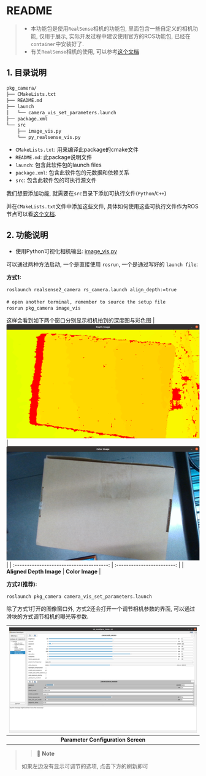 # README

> - 本功能包是使用`RealSense`相机的功能包, 里面包含一些自定义的相机功能, 仅用于展示, 实际开发过程中建议使用官方的ROS功能包, 已经在`container`中安装好了.
> - 有关`RealSense`相机的使用, 可以参考[这个文档](../docs/Hardware/1.Realsense_camera.md)

## 1. 目录说明
```bash{.line-numbers}
pkg_camera/
├── CMakeLists.txt
├── README.md
├── launch
│   └── camera_vis_set_parameters.launch
├── package.xml
└── src
    ├── image_vis.py
    └── py_realsense_vis.py
```
- `CMakeLists.txt`: 用来编译此package的cmake文件
- `README.md`: 此package说明文件
- `launch`: 包含此软件包的launch files
- `package.xml`: 包含此软件包的元数据和依赖关系
- `src`: 包含此软件包的可执行源文件

我们想要添加功能, 就需要在`src`目录下添加可执行文件(`Python`/`C++`)

并在`CMakeLists.txt`文件中添加这些文件, 具体如何使用这些可执行文件作为ROS节点可以看[这个文档](../docs/ROS_basics/add_executable_files.md).

## 2. 功能说明
- 使用Python可视化相机输出: [image_vis.py](src/image_vis.py)

可以通过两种方法启动, 一个是直接使用 `rosrun`, 一个是通过写好的 `launch file`:

**方式1:**
```bash{.line-numbers}
roslaunch realsense2_camera rs_camera.launch align_depth:=true

# open another terminal, remember to source the setup file
rosrun pkg_camera image_vis
```

这样会看到如下两个窗口分别显示相机拍到的深度图与彩色图
| ![align_depth](images/aligned_depth.png) | ![color](images/color.png) |
| :--------------------------------------: | :------------------------: |
|         **Aligned Depth Image**          |      **Color Image**       |



**方式2(推荐):**

```bash{.line-numbers}
roslaunch pkg_camera camera_vis_set_parameters.launch
```

除了方式1打开的图像窗口外, 方式2还会打开一个调节相机参数的界面, 可以通过滑块的方式调节相机的曝光等参数.

| ![parameter_configure](images/parameter_configure.png) |
| :----------------------------------------------------: |
|           **Parameter Configuration Screen**           |

> > :memo: **Note**
>
> 如果左边没有显示可调节的选项, 点击下方的刷新即可